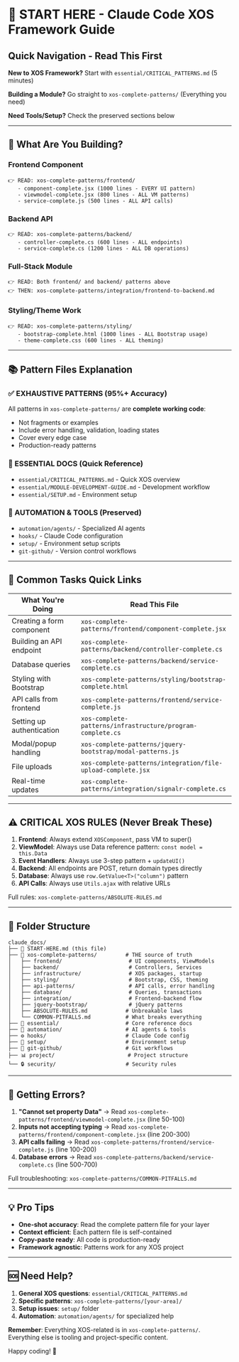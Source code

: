# 🚀 START HERE - Claude Code XOS Framework Guide

## Quick Navigation - Read This First

**New to XOS Framework?** Start with `essential/CRITICAL_PATTERNS.md` (5 minutes)

**Building a Module?** Go straight to `xos-complete-patterns/` (Everything you need)

**Need Tools/Setup?** Check the preserved sections below

---

## 🎯 What Are You Building?

### Frontend Component
```
👉 READ: xos-complete-patterns/frontend/
   - component-complete.jsx (1000 lines - EVERY UI pattern)
   - viewmodel-complete.jsx (800 lines - ALL VM patterns)
   - service-complete.js (500 lines - ALL API calls)
```

### Backend API
```
👉 READ: xos-complete-patterns/backend/
   - controller-complete.cs (600 lines - ALL endpoints)
   - service-complete.cs (1200 lines - ALL DB operations)
```

### Full-Stack Module
```
👉 READ: Both frontend/ and backend/ patterns above
👉 THEN: xos-complete-patterns/integration/frontend-to-backend.md
```

### Styling/Theme Work
```
👉 READ: xos-complete-patterns/styling/
   - bootstrap-complete.html (1000 lines - ALL Bootstrap usage)
   - theme-complete.css (600 lines - ALL theming)
```

---

## 📚 Pattern Files Explanation

### ✅ EXHAUSTIVE PATTERNS (95%+ Accuracy)
All patterns in `xos-complete-patterns/` are **complete working code**:
- Not fragments or examples
- Include error handling, validation, loading states
- Cover every edge case
- Production-ready patterns

### 🔧 ESSENTIAL DOCS (Quick Reference)
- `essential/CRITICAL_PATTERNS.md` - Quick XOS overview
- `essential/MODULE-DEVELOPMENT-GUIDE.md` - Development workflow
- `essential/SETUP.md` - Environment setup

### 🤖 AUTOMATION & TOOLS (Preserved)
- `automation/agents/` - Specialized AI agents
- `hooks/` - Claude Code configuration
- `setup/` - Environment setup scripts
- `git-github/` - Version control workflows

---

## 🎯 Common Tasks Quick Links

| What You're Doing | Read This File |
|-------------------|----------------|
| Creating a form component | `xos-complete-patterns/frontend/component-complete.jsx` |
| Building an API endpoint | `xos-complete-patterns/backend/controller-complete.cs` |
| Database queries | `xos-complete-patterns/backend/service-complete.cs` |
| Styling with Bootstrap | `xos-complete-patterns/styling/bootstrap-complete.html` |
| API calls from frontend | `xos-complete-patterns/frontend/service-complete.js` |
| Setting up authentication | `xos-complete-patterns/infrastructure/program-complete.cs` |
| Modal/popup handling | `xos-complete-patterns/jquery-bootstrap/modal-patterns.js` |
| File uploads | `xos-complete-patterns/integration/file-upload-complete.jsx` |
| Real-time updates | `xos-complete-patterns/integration/signalr-complete.cs` |

---

## ⚠️ CRITICAL XOS RULES (Never Break These)

1. **Frontend**: Always extend `XOSComponent`, pass VM to super()
2. **ViewModel**: Always use Data reference pattern: `const model = this.Data`
3. **Event Handlers**: Always use 3-step pattern + `updateUI()`
4. **Backend**: All endpoints are POST, return domain types directly
5. **Database**: Always use `row.GetValue<T>("column")` pattern
6. **API Calls**: Always use `Utils.ajax` with relative URLs

Full rules: `xos-complete-patterns/ABSOLUTE-RULES.md`

---

## 📁 Folder Structure

```
claude_docs/
├── 📍 START-HERE.md (this file)
├── 🎯 xos-complete-patterns/         # THE source of truth
│   ├── frontend/                     # UI components, ViewModels
│   ├── backend/                      # Controllers, Services
│   ├── infrastructure/               # XOS packages, startup
│   ├── styling/                      # Bootstrap, CSS, theming
│   ├── api-patterns/                 # API calls, error handling
│   ├── database/                     # Queries, transactions
│   ├── integration/                  # Frontend-backend flow
│   ├── jquery-bootstrap/             # jQuery patterns
│   ├── ABSOLUTE-RULES.md            # Unbreakable laws
│   └── COMMON-PITFALLS.md           # What breaks everything
├── 📖 essential/                     # Core reference docs
├── 🤖 automation/                    # AI agents & tools
├── ⚙️ hooks/                         # Claude Code config
├── 🔧 setup/                         # Environment setup
├── 📝 git-github/                    # Git workflows
├── 📊 project/                       # Project structure
└── 🔒 security/                      # Security rules
```

---

## 🚨 Getting Errors?

1. **"Cannot set property Data"** → Read `xos-complete-patterns/frontend/viewmodel-complete.jsx` (line 50-100)
2. **Inputs not accepting typing** → Read `xos-complete-patterns/frontend/component-complete.jsx` (line 200-300)
3. **API calls failing** → Read `xos-complete-patterns/frontend/service-complete.js` (line 100-200)
4. **Database errors** → Read `xos-complete-patterns/backend/service-complete.cs` (line 500-700)

Full troubleshooting: `xos-complete-patterns/COMMON-PITFALLS.md`

---

## 💡 Pro Tips

- **One-shot accuracy**: Read the complete pattern file for your layer
- **Context efficient**: Each pattern file is self-contained
- **Copy-paste ready**: All code is production-ready
- **Framework agnostic**: Patterns work for any XOS project

---

## 🆘 Need Help?

1. **General XOS questions**: `essential/CRITICAL_PATTERNS.md`
2. **Specific patterns**: `xos-complete-patterns/[your-area]/`
3. **Setup issues**: `setup/` folder
4. **Automation**: `automation/agents/` for specialized help

**Remember**: Everything XOS-related is in `xos-complete-patterns/`. Everything else is tooling and project-specific content.

Happy coding! 🎉